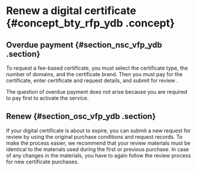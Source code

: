 # Renew a digital certificate {#concept_bty_rfp_ydb .concept}

## Overdue payment {#section_nsc_vfp_ydb .section}

To request a fee-based certificate, you must select the certificate type, the number of domains, and the certificate brand. Then you must pay for the certificate, enter certificate and request details, and submit for review .

The question of overdue payment does not arise because you are required to pay first to activate the service.

## Renew {#section_osc_vfp_ydb .section}

If your digital certificate is about to expire, you can submit a new request for review by using the original purchase conditions and request records. To make the process easier, we recommend that your review materials must be identical to the materials used during the first or previous purchase. In case of any changes in the materials, you have to again follow the review process for new certificate purchases.

